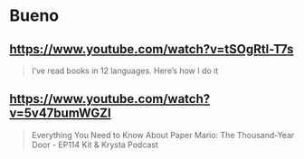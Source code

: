 # Bueno

## https://www.youtube.com/watch?v=tSOgRtl-T7s
> I’ve read books in 12 languages. Here’s how I do it 

## https://www.youtube.com/watch?v=5v47bumWGZI

> Everything You Need to Know About Paper Mario: The Thousand-Year Door - EP114 Kit & Krysta Podcast 
